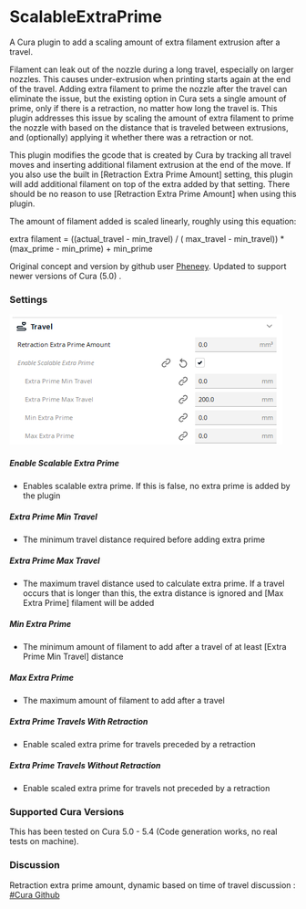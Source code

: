 # ScalableExtraPrime

A Cura plugin to add a scaling amount of extra filament extrusion after a travel.

Filament can leak out of the nozzle during a long travel, especially on larger nozzles. 
This causes under-extrusion when printing starts again at the end of the travel. Adding extra filament to prime the nozzle after the travel can eliminate the issue,
but the existing option in Cura sets a single amount of prime, only if there is a retraction, no matter how long the travel is. This plugin addresses this issue by
 scaling the amount of extra filament to prime the nozzle with based on the distance that is traveled between extrusions, and (optionally) applying it whether there was a retraction or not.
 
This plugin modifies the gcode that is created by Cura by tracking all travel moves and inserting additional filament extrusion at the end of the move. If you also use the built in [Retraction Extra Prime Amount] setting, this plugin will add additional filament on top of the extra added by that setting. There should be no reason to use [Retraction Extra Prime Amount] when using this plugin.

The amount of filament added is scaled linearly, roughly using this equation:

extra filament = ((actual_travel - min_travel) / ( max_travel - min_travel)) * (max_prime - min_prime) + min_prime

Original concept and version by github user [Pheneey](https://github.com/Pheneeny/CuraPlugin-ScalableExtraPrime). Updated to support newer versions of Cura (5.0) .

### Settings

![Settings](./images/settings.png)

##### Enable Scalable Extra Prime
* Enables scalable extra prime. If this is false, no extra prime is added by the plugin  

##### Extra Prime Min Travel
* The minimum travel distance required before adding extra prime 

##### Extra Prime Max Travel
* The maximum travel distance used to calculate extra prime. If a travel occurs that is longer than this, the extra distance is ignored and [Max Extra Prime] filament will be added

##### Min Extra Prime
* The minimum amount of filament to add after a travel of at least [Extra Prime Min Travel] distance

##### Max Extra Prime
* The maximum amount of filament to add after a travel

##### Extra Prime Travels With Retraction
* Enable scaled extra prime for travels preceded by a retraction

##### Extra Prime Travels Without Retraction
* Enable scaled extra prime for travels not preceded by a retraction


### Supported Cura Versions

This has been tested on Cura 5.0 - 5.4  (Code generation works, no real tests on machine).

### Discussion

Retraction extra prime amount, dynamic based on time of travel discussion : [#Cura Github](https://github.com/Ultimaker/Cura/issues/12670)
